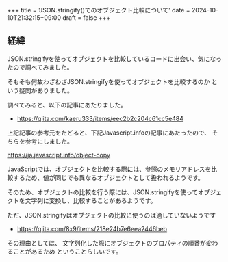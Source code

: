 +++
title = 'JSON.stringify()でのオブジェクト比較について'
date = 2024-10-10T21:32:15+09:00
draft = false
+++

## 経緯

JSON.stringifyを使ってオブジェクトを比較しているコードに出会い、気になったので調べてみました。

そもそも何故わざわざJSON.stringifyを使ってオブジェクトを比較するのか
という疑問がありました。

調べてみると、以下の記事にあたりました。

- <https://qiita.com/kaeru333/items/eec2b2c204c61cc5e484>

上記記事の参考元をたどると、下記Javascript.infoの記事にあたったので、
そちらを参考にしました。

 <https://ja.javascript.info/object-copy>

JavaScriptでは、オブジェクトを比較する際には、参照のメモリアドレスを比較するため、値が同じでも異なるオブジェクトとして扱われるようです。

そのため、オブジェクトの比較を行う際には、JSON.stringifyを使ってオブジェクトを文字列に変換し、比較することがあるようです。

ただ、JSON.stringifyはオブジェクトの比較に使うのは適していないようです

- <https://qiita.com/8x9/items/218e24b7e6eea2446beb>

その理由としては、
文字列化した際にオブジェクトのプロパティの順番が変わることがあるため
ということらしいです。
